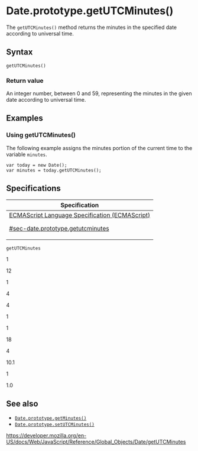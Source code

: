 # Date.prototype.getUTCMinutes()

The `getUTCMinutes()` method returns the minutes in the specified date according to universal time.

## Syntax

    getUTCMinutes()

### Return value

An integer number, between 0 and 59, representing the minutes in the given date according to universal time.

## Examples

### Using getUTCMinutes()

The following example assigns the minutes portion of the current time to the variable `minutes`.

    var today = new Date();
    var minutes = today.getUTCMinutes();

## Specifications

<table><thead><tr class="header"><th>Specification</th></tr></thead><tbody><tr class="odd"><td><a href="https://tc39.es/ecma262/#sec-date.prototype.getutcminutes">ECMAScript Language Specification (ECMAScript) 
<br/>


<span class="small">#sec-date.prototype.getutcminutes</span></a></td></tr></tbody></table>

`getUTCMinutes`

1

12

1

4

4

1

1

18

4

10.1

1

1.0

## See also

-   [`Date.prototype.getMinutes()`](getminutes)
-   [`Date.prototype.setUTCMinutes()`](setutcminutes)

<a href="https://developer.mozilla.org/en-US/docs/Web/JavaScript/Reference/Global_Objects/Date/getUTCMinutes" class="_attribution-link">https://developer.mozilla.org/en-US/docs/Web/JavaScript/Reference/Global_Objects/Date/getUTCMinutes</a>

